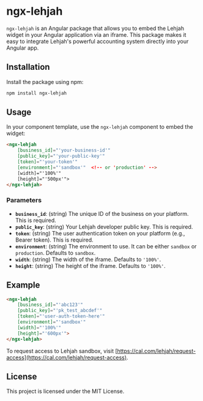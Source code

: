 # ngx-lehjah

`ngx-lehjah` is an Angular package that allows you to embed the Lehjah widget in your Angular application via an iframe. This package makes it easy to integrate Lehjah's powerful accounting system directly into your Angular app.

## Installation

Install the package using npm:

```bash
npm install ngx-lehjah
```

## Usage

<!-- Import the `LehjahModule` into your application's module:

```typescript
import { NgModule } from '@angular/core';
import { BrowserModule } from '@angular/platform-browser';
import { LehjahModule } from 'ngx-lehjah';

@NgModule({
    declarations: [
        AppComponent
    ],
    imports: [
        BrowserModule,
        LehjahModule
    ],
    providers: [],
    bootstrap: [AppComponent]
})
export class AppModule { }
``` -->

In your component template, use the `ngx-lehjah` component to embed the widget:

```html
<ngx-lehjah 
    [business_id]="'your-business-id'"
    [public_key]="'your-public-key'"
    [token]="'your-token'"
    [environment]="'sandbox'"  <!-- or 'production' -->
    [width]="'100%'"
    [height]="'500px'">
</ngx-lehjah>
```

### Parameters

- **`business_id`**: (string) The unique ID of the business on your platform. This is required.
- **`public_key`**: (string) Your Lehjah developer public key. This is required.
- **`token`**: (string) The user authentication token on your platform (e.g., Bearer token). This is required.
- **`environment`**: (string) The environment to use. It can be either `sandbox` or `production`. Defaults to `sandbox`.
- **`width`**: (string) The width of the iframe. Defaults to `'100%'`.
- **`height`**: (string) The height of the iframe. Defaults to `'100%'`.

## Example

```html
<ngx-lehjah 
    [business_id]="'abc123'"
    [public_key]="'pk_test_abcdef'"
    [token]="'user-auth-token-here'"
    [environment]="'sandbox'"
    [width]="'100%'"
    [height]="'600px'">
</ngx-lehjah>
```

To request access to Lehjah sandbox, visit [https://cal.com/lehjah/request-access](https://cal.com/lehjah/request-access).

## License

This project is licensed under the MIT License.

